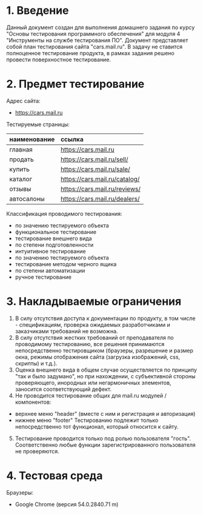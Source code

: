 # 1. Введение

Данный документ создан для выполнения домашнего задания по курсу "Основы тестирования программного обеспечения" для модуля 4 "Инструменты на службе тестирования ПО".
Документ представляет собой план тестирования сайта "cars.mail.ru".
В задачу не ставится полноценное тестирование продукта, в рамках задания решено провести поверхностное тестирование.

# 2. Предмет тестирование

Адрес сайта:
- https://cars.mail.ru

Тестируемые страницы:

| наименование | ссылка                        |
| :----------- | :---------------------------- |
| главная      | https://cars.mail.ru          |
| продать      | https://cars.mail.ru/sell/    |
| купить       | https://cars.mail.ru/sale/    |
| каталог      | https://cars.mail.ru/catalog/ |
| отзывы       | https://cars.mail.ru/reviews/ |
| автосалоны   | https://cars.mail.ru/dealers/ |

Классификация проводимого тестирования:
- по значению тестируемого объекта
 - функциональное тестирование
 - тестирование внешнего вида
- по степени подготовленности
 - интуитивное тестирование
- по значению тестируемого объекта
 - тестирование методом черного ящика
- по степени автоматизации
 - ручное тестирование

# 3. Накладываемые ограничения

 1. В силу отсутствия доступа к документации по продукту, в том числе - спецификациям, проверка ожидаемых разработчиками и заказчиками требований не возможна.
 2. В силу отсутствия жестких требований от преподавателя по проводимому тестированию, все решения принимаются непосредственно тестировщиком (браузеры, разрешение и размер окна, режимы отображения сайта (загрузка изображений, css, скрипты) и т.д.).
 3. Оценка внешнего вида в общем случае осуществляется по принципу "так и было задумано", но при нахождении, с субъективной стороны проверяющего, инородных или негармоничных элементов, заносится соответствующий дефект.
 4. Не проводится тестирование общих для mail.ru модулей / компонентов:
  - верхнее меню "header" (вместе с ним и регистрация и авторизация) 
  - нижнее меню "footer"
 Тестированию подлежит только непосредственно тот функционал, который относится к сайту.
 5. Тестирование проводится только под ролью пользователя "гость". Соответственно любые функции зарегистрированного пользователя не проверяются.

# 4. Тестовая среда

Браузеры:
- Google Chrome (версия 54.0.2840.71 m)
